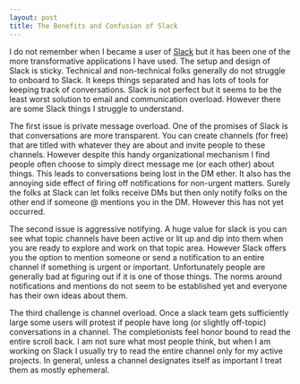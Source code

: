 ```yaml
---
layout: post
title: The Benefits and Confusion of Slack
---
```

I do not remember when I became a user of [Slack](https://slack.com) but it has been one of the more transformative applications I have used. The setup and design of Slack is sticky. Technical and non-technical folks generally do not struggle to onboard to Slack. It keeps things separated and has lots of tools for keeping track of conversations. Slack is not perfect but it seems to be the least worst solution to email and communication overload. However there are some Slack things I struggle to understand.

The first issue is private message overload. One of the promises of Slack is that conversations are more transparent. You can create channels (for free) that are titled with whatever they are about and invite people to these channels. However despite this handy organizational mechanism I find people often choose to simply direct message me (or each other) about things. This leads to conversations being lost in the DM ether. It also has the annoying side effect of firing off notifications for non-urgent matters. Surely the folks at Slack can let folks receive DMs but then only notify folks on the other end if someone @ mentions you in the DM. However this has not yet occurred.

The second issue is aggressive notifying. A huge value for slack is you can see what topic channels have been active or lit up and dip into them when you are ready to explore and work on that topic area. However Slack offers you the option to mention someone or send a notification to an entire channel if something is urgent or important. Unfortunately people are generally bad at figuring out if it is one of those things. The norms around notifications and mentions do not seem to be established yet and everyone has their own ideas about them.

The third challenge is channel overload. Once a slack team gets sufficiently large some users will protest if people have long (or slightly off-topic) conversations in a channel. The completionists feel honor bound to read the entire scroll back. I am not sure what most people think, but when I am working on Slack I usually try to read the entire channel only for my active projects. In general, unless a channel designates itself as important I treat them as mostly ephemeral.
